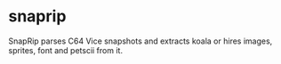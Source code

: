 # snaprip
SnapRip parses C64 Vice snapshots and extracts koala or hires images, sprites, font and petscii from it.
